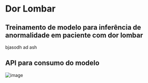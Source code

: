 # Dor Lombar

## Treinamento de modelo para inferência de anormalidade em paciente com dor lombar
bjasodh ad ash

## API para consumo do modelo

![image](https://github.com/user-attachments/assets/d54bc08b-c65b-44a1-867a-6755279b2401)
